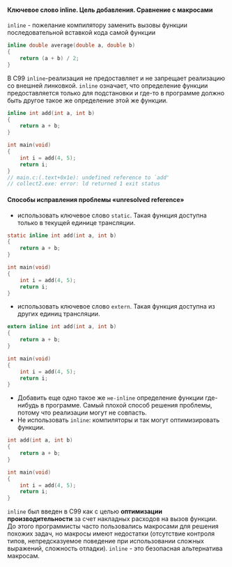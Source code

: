 
#### **Ключевое слово inline. Цель добавления. Сравнение с макросами**

`inline` - пожелание компилятору заменить вызовы функции последовательной вставкой кода самой функции

```c
inline double average(double a, double b)
{
	return (a + b) / 2;
}
```

В С99 `inline`-реализация не предоставляет и не запрещает реализацию со внешней линковкой. `inline` означает, что определение функции предоставляется только для подстановки и где-то в программе должно быть другое такое же определение этой же функции.

```c
inline int add(int a, int b) 
{
	return a + b;
}

int main(void)
{
	int i = add(4, 5);
	return i;
}
// main.c:(.text+0x1e): undefined reference to `add'
// collect2.exe: error: ld returned 1 exit status
```

#### **Способы исправления проблемы «unresolved reference»**

- использовать ключевое слово `static`. Такая функция доступна только в текущей единице трансляции.

```c
static inline int add(int a, int b) 
{
	return a + b;
}

int main(void)
{
	int i = add(4, 5);
	return i;
}
```

- использовать ключевое слово `extern`. Такая функция доступна из других единиц трансляции.

```c
extern inline int add(int a, int b) 
{
	return a + b;
}

int main(void)
{
	int i = add(4, 5);
	return i;
}
```

- Добавить еще одно такое же `не-inline` определение функции где-нибудь в программе. Самый плохой способ решения проблемы, потому что реализации могут не совпасть.
- Не использовать `inline`: компиляторы и так могут оптимизировать функции.

```c
int add(int a, int b) 
{
	return a + b;
}

int main(void)
{
	int i = add(4, 5);
	return i;
}
```

`inline` был введен в С99 как с целью **оптимизации производительности** за счет накладных расходов на вызов функции. До этого программисты часто пользовались макросами для решения похожих задач, но макросы имеют недостатки (отсутствие контроля типов, непредсказуемое поведение при использовании сложных выражений, сложность отладки). `inline` - это безопасная альтернатива макросам.